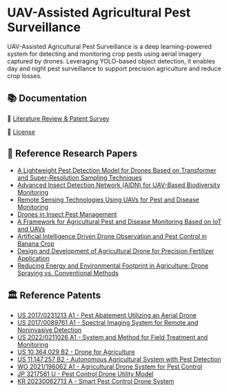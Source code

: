 # UAV-Assisted Agricultural Pest Surveillance

UAV-Assisted Agricultural Pest Surveillance is a deep learning-powered system for detecting and monitoring crop pests using aerial imagery captured by drones. Leveraging YOLO-based object detection, it enables day and night pest surveillance to support precision agriculture and reduce crop losses.

## 📚 Documentation

🔗 [Literature Review & Patent Survey](https://github.com/InvictusRex/UAV-Assisted-Agricultural-Pest-Surveillance/blob/main/Literature%20Review%20%26%20Patent%20Survey.md)

📄 [License](https://github.com/InvictusRex/UAV-Assisted-Agricultural-Pest-Surveillance/blob/main/LICENSE)

## 📖 Reference Research Papers

- [A Lightweight Pest Detection Model for Drones Based on Transformer and Super-Resolution Sampling Techniques](https://www.mdpi.com/2077-0472/13/9/1812)
- [Advanced Insect Detection Network (AIDN) for UAV-Based Biodiversity Monitoring](https://www.mdpi.com/2072-4292/17/6/962)
- [Remote Sensing Technologies Using UAVs for Pest and Disease Monitoring](https://www.mdpi.com/2072-4292/16/23/4371)
- [Drones in Insect Pest Management](https://www.frontiersin.org/articles/10.3389/fagro.2021.640885/full)
- [A Framework for Agricultural Pest and Disease Monitoring Based on IoT and UAVs](https://www.ncbi.nlm.nih.gov/pmc/articles/PMC7085563/)
- [Artificial Intelligence Driven Drone Observation and Pest Control in Banana Crop](https://doi.org/10.71146/kjmr197)
- [Design and Development of Agricultural Drone for Precision Fertilizer Application](https://doi.org/10.1016/j.rineng.2025.106267)
- [Reducing Energy and Environmental Footprint in Agriculture: Drone Spraying vs. Conventional Methods](https://doi.org/10.1371/journal.pone.0323779)

## 🏛️ Reference Patents

- [US 2017/0231213 A1 - Pest Abatement Utilizing an Aerial Drone](https://patents.google.com/patent/US20170231213A1/en)
- [US 2017/0089761 A1 - Spectral Imaging System for Remote and Noninvasive Detection](https://patents.google.com/patent/US20170089761A1/en)
- [US 2022/0211026 A1 - System and Method for Field Treatment and Monitoring](https://patents.google.com/patent/US20220211026A1/en)
- [US 10,364,029 B2 - Drone for Agriculture](https://patents.google.com/patent/US10364029B2)
- [US 11,147,257 B2 - Autonomous Agricultural System with Pest Detection](https://patents.google.com/patent/US11147257B2/en)
- [WO 2021/196062 A1 - Agricultural Drone System for Pest Control](https://patents.google.com/patent/WO2021196062A1/en)
- [JP 3217561 U - Pest Control Drone Utility Model](https://patents.google.com/patent/JP3217561U/en)
- [KR 20230062713 A - Smart Pest Control Drone System](https://patents.google.com/patent/KR20230062713A/en)
